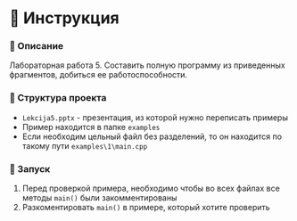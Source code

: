 # 📌 Инструкция

### 🔹 Описание
Лабораторная работа 5. Составить полную программу из приведенных фрагментов, добиться ее работоспособности.

### 📂 Структура проекта
- `Lekcija5.pptx` - презентация, из которой нужно переписать примеры
- Пример находится в папке `examples`
- Если необходим цельный файл без разделений, то он находится по такому пути `examples\1\main.cpp`

### 🚀 Запуск
1. Перед проверкой примера, необходимо чтобы во всех файлах все методы `main()` были закомментированы
2. Разкоментировать `main()` в примере, который хотите проверить
